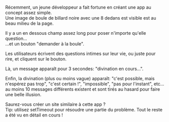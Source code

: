 Récemment, un jeune développeur a fait fortune en créant une app au concept assez simple.  
Une image de boule de billard noire avec une 8 dedans est visible est au beau milieu de la page.  

Il y a un en dessous champ assez long pour poser n'importe qu'elle question...  
...et un bouton "demander à la boule".

Les utilisateurs écrivent des questions intimes sur leur vie, ou juste pour rire, et cliquent sur le bouton.  

Là, un message apparaît pour 3 secondes: "divination en cours...".  

Enfin, la divination (plus ou moins vague) apparaît: "c'est possible, mais n'espérez pas trop", "c'est certain !", "impossible", "pas pour l'instant", etc... au moins 10 messages différents existent et sont tirés au hasard pour faire une belle illusion.  

Saurez-vous créer un site similaire à cette app ?  
Tip: utilisez setTimeout pour résoudre une partie du problème. Tout le reste a été vu en détail en cours ! 
